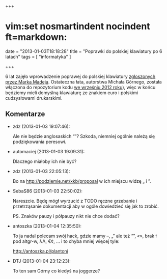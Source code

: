 +++
# vim:set nosmartindent nocindent ft=markdown:
date = "2013-01-03T18:18:28"
title = "Poprawki do polskiej klawiatury po 6 latach"
tags = [ "informatyka" ]

+++

6 lat zajęło wprowadzenie poprawej do polskiej klawiatury [zgłoszonych przez
Marka Madeja][zgloszenie]. Ostateczna łata, autorstwa Michała Górnego, została
włączona do repozytorium kodu [we wrześniu 2012 roku][poprawki]), więc w końcu
będziemy mieli domyślną klawiaturę ze znakiem euro i polskimi cudzysłowami
drukarskimi.

<!--more-->

## Komentarze

* zdz (2013-01-03 19:07:46): <p>Ale nie będzie anglosaskich “”? Szkoda, niemniej
  ogólnie należą się podziękowania peresowi.</p>
* automaciej (2013-01-03 19:09:31): <p>Dlaczego miałoby ich nie być?</p>
* zdz (2013-01-03 22:05:13): <p>Bo na http://podziemie.net/xkb/proposal w ich
  miejscu widzę „ i ”.</p>
* SebaS86 (2013-01-03 22:50:02): <p>Nareszcie. Będę mógł wyrzucić z TODO ręczne
  grzebanie i przetrząsanie dokumentacji aby w ogóle dowiedzieć się jak to
  zrobić.</p>  <p>PS. Znaków pauzy i półpauzy nikt nie chce dodać?</p>
* antoszka (2013-01-04 12:35:50): <p>To ja nadal polecam swój hack, gdzie mamy
  –, „” ale też “”, «», brak ł pod altgr-w, λΛ, €¢, … i to chyba mniej więcej
  tyle:</p>    <p><a
  href="http://antoszka.pl/plantoni">http://antoszka.pl/plantoni</a></p>
* DTJ (2013-01-04 23:12:23): <p>To ten sam Górny co kiedyś na joggerze?</p>

[zgloszenie]: https://bugs.freedesktop.org/show_bug.cgi?id=5981
[poprawki]: http://cgit.freedesktop.org/xkeyboard-config/commit/?id=714b53463acdbe1d73b9dc793c313622f2a255dd
